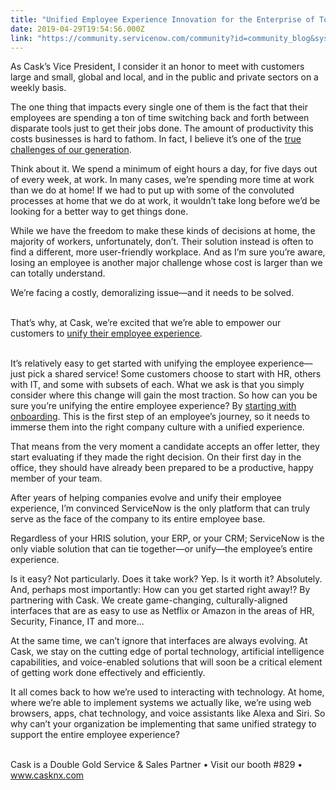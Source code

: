 ```yaml
---
title: "Unified Employee Experience Innovation for the Enterprise of Tomorrow Today"
date: 2019-04-29T19:54:56.000Z
link: "https://community.servicenow.com/community?id=community_blog&sys_id=5dfdeee2db45bbc4a39a0b55ca9619a2"
---
```

<p>As Cask’s Vice President, I consider it an honor to meet with customers large and small, global and local, and in the public and private sectors on a weekly basis.</p>
<p>The one thing that impacts every single one of them is the fact that their employees are spending a ton of time switching back and forth between disparate tools just to get their jobs done. The amount of productivity this costs businesses is hard to fathom. In fact, I believe it’s one of the <a title="What&#39;s Next in Innovation" href="https://www.youtube.com/watch?v&#61;Axv3MQYUv4w&amp;feature&#61;youtu.be" target="_blank" rel="noopener noreferrer nofollow">true challenges of our generation</a>.</p>
<p>Think about it. We spend a minimum of eight hours a day, for five days out of every week, at work. In many cases, we’re spending more time at work than we do at home! If we had to put up with some of the convoluted processes at home that we do at work, it wouldn’t take long before we’d be looking for a better way to get things done.</p>
<p>While we have the freedom to make these kinds of decisions at home, the majority of workers, unfortunately, don’t. Their solution instead is often to find a different, more user-friendly workplace. And as I’m sure you’re aware, losing an employee is another major challenge whose cost is larger than we can totally understand.</p>
<p>We’re facing a costly, demoralizing issue—and it needs to be solved.</p>
<p><br />That’s why, at Cask, we’re excited that we’re able to empower our customers to <a title="Consumer Grade Employee Experience" href="https://www.casknx.com/human-resources/hr-portal/" target="_blank" rel="noopener noreferrer nofollow">unify their employee experience</a>.</p>
<p><br />It’s relatively easy to get started with unifying the employee experience—just pick a shared service! Some customers choose to start with HR, others with IT, and some with subsets of each. What we ask is that you simply consider where this change will gain the most traction. So how can you be sure you’re unifying the entire employee experience? By <a title="Onboarding and Transitions" href="https://www.casknx.com/human-resources/hr-onboarding-and-transitions/" target="_blank" rel="noopener noreferrer nofollow">starting with onboarding</a>. This is the first step of an employee’s journey, so it needs to immerse them into the right company culture with a unified experience.</p>
<p>That means from the very moment a candidate accepts an offer letter, they start evaluating if they made the right decision. On their first day in the office, they should have already been prepared to be a productive, happy member of your team.</p>
<p>After years of helping companies evolve and unify their employee experience, I’m convinced ServiceNow is the only platform that can truly serve as the face of the company to its entire employee base.</p>
<p>Regardless of your HRIS solution, your ERP, or your CRM; ServiceNow is the only viable solution that can tie together—or unify—the employee’s entire experience.</p>
<p>Is it easy? Not particularly. Does it take work? Yep. Is it worth it? Absolutely. And, perhaps most importantly: How can you get started right away!? By partnering with Cask. We create game-changing, culturally-aligned interfaces that are as easy to use as Netflix or Amazon in the areas of HR, Security, Finance, IT and more...</p>
<p>At the same time, we can’t ignore that interfaces are always evolving. At Cask, we stay on the cutting edge of portal technology, artificial intelligence capabilities, and voice-enabled solutions that will soon be a critical element of getting work done effectively and efficiently.</p>
<p>It all comes back to how we’re used to interacting with technology. At home, where we’re able to implement systems we actually like, we’re using web browsers, apps, chat technology, and voice assistants like Alexa and Siri. So why can’t your organization be implementing that same unified strategy to support the entire employee experience?</p>
<p><br />Cask is a Double Gold Service &amp; Sales Partner • Visit our booth #829 • <a title="Cask - Transforming the Way People Work" href="http://www.casknx.com" target="_blank" rel="noopener noreferrer nofollow">www.casknx.com</a></p>